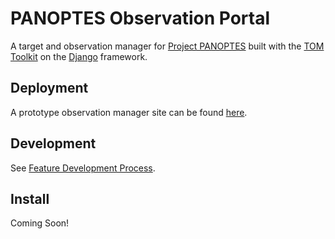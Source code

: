 # PANOPTES Observation Portal

A target and observation manager for [Project PANOPTES](https://github.com/panoptes) built with the [TOM Toolkit](https://tom-toolkit.readthedocs.io/en/stable/index.html) on the [Django](https://www.djangoproject.com/) framework.

## Deployment

A prototype observation manager site can be found [here](https://panoptes-tom.herokuapp.com/).

## Development

See [Feature Development Process](https://app.gitbook.com/@projectpanoptes/s/panoptes-tom/~/drafts/-MEYlQRt38StGT9e-lzj/feature-development-process).

## Install

Coming Soon!
